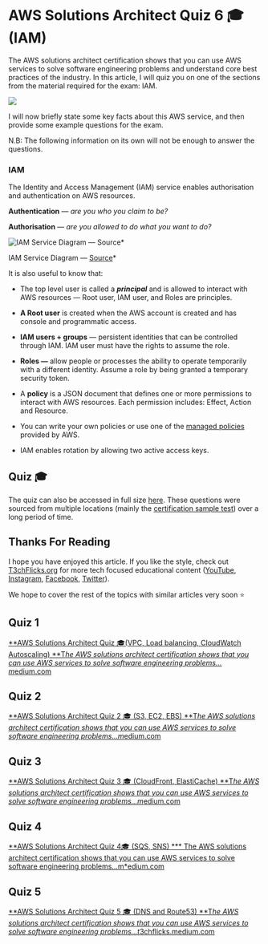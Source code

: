 # AWS Solutions Architect Quiz 6 🎓 (IAM)

The AWS solutions architect certification shows that you can use AWS services to solve software engineering problems and understand core best practices of the industry. In this article, I will quiz you on one of the sections from the material required for the exam: IAM.

![](https://cdn-images-1.medium.com/max/2800/1*p4U3M2JgXaMfaKLlFRAIYA.png)

I will now briefly state some key facts about this AWS service, and then provide some example questions for the exam.

N.B: The following information on its own will not be enough to answer the questions.

### IAM

The Identity and Access Management (IAM) service enables authorisation and authentication on AWS resources.

**Authentication** — *are you who you claim to be?*

**Authorisation** — *are you allowed to do what you want to do?*

![IAM Service Diagram — [Source](https://docs.aws.amazon.com/IAM/latest/UserGuide/intro-structure.html)](https://cdn-images-1.medium.com/max/2000/1*Szzt_F9MpGtxz85lhBricA.png)*

IAM Service Diagram — [Source](https://docs.aws.amazon.com/IAM/latest/UserGuide/intro-structure.html)*

It is also useful to know that:

* The top level user is called a ***principal*** and is allowed to interact with AWS resources — Root user, IAM user, and Roles are principles.

* **A Root user** is created when the AWS account is created and has console and programmatic access.

* **IAM users + groups** — persistent identities that can be controlled through IAM. IAM user must have the rights to assume the role.

* **Roles —** allow people or processes the ability to operate temporarily with a different identity. Assume a role by being granted a temporary security token.

* A **policy** is a JSON document that defines one or more permissions to interact with AWS resources. Each permission includes: Effect, Action and Resource.

* You can write your own policies or use one of the [managed policies](https://docs.aws.amazon.com/IAM/latest/UserGuide/access_policies_managed-vs-inline.html) provided by AWS.

* IAM enables rotation by allowing two active access keys.

## Quiz 🎓



The quiz can also be accessed in full size [here](https://docs.google.com/forms/d/e/1FAIpQLSe1ob9pRCxTwpzjJaQi0vYMqHHonJ8YVOvvq_4VQfm6Hqa0Pg/viewform?usp=sf_link). These questions were sourced from multiple locations (mainly the [certification sample test](https://d1.awsstatic.com/training-and-certification/docs-sa-assoc/AWS-Certified-Solutions-Architect-Associate_Sample-Questions_v4.0_FINAL.pdf)) over a long period of time.

## Thanks For Reading

I hope you have enjoyed this article. If you like the style, check out [T3chFlicks.org](https://t3chflicks.org/Projects/aws-solutions-architect-quiz/) for more tech focused educational content ([YouTube](https://www.youtube.com/channel/UC0eSD-tdiJMI5GQTkMmZ-6w), [Instagram](https://www.instagram.com/t3chflicks/), [Facebook](https://www.facebook.com/t3chflicks), [Twitter](https://twitter.com/t3chflicks)).

We hope to cover the rest of the topics with similar articles very soon ⭐

## Quiz 1
[**AWS Solutions Architect Quiz 🎓(VPC, Load balancing, CloudWatch Autoscaling)
**T*he AWS solutions architect certification shows that you can use AWS services to solve software engineering problems…m*edium.com](https://medium.com/@t3chflicks/aws-solutions-architect-quiz-vpc-load-balancing-cloudwatch-autoscaling-aa3edee34d16)

## Quiz 2
[**AWS Solutions Architect Quiz 2 🎓 (S3, EC2, EBS)
**T*he AWS solutions architect certification shows that you can use AWS services to solve software engineering problems…m*edium.com](https://medium.com/@t3chflicks/aws-solutions-architect-quiz-2-s3-ec2-ebs-173d40515dd)

## Quiz 3
[**AWS Solutions Architect Quiz 3 🎓 (CloudFront, ElastiCache)
**T*he AWS solutions architect certification shows that you can use AWS services to solve software engineering problems…m*edium.com](https://medium.com/@t3chflicks/aws-solutions-architect-quiz-3-cloudfront-elasticache-f77fd08949e8)

## Quiz 4
[**AWS Solutions Architect Quiz 4🎓 (SQS, SNS)
*** The AWS solutions architect certification shows that you can use AWS services to solve software engineering problems…m*edium.com](https://medium.com/@t3chflicks/aws-solutions-architect-quiz-4-sqs-sns-b0b4390d5475)

## Quiz 5
[**AWS Solutions Architect Quiz 5 🎓 (DNS and Route53)
**T*he AWS solutions architect certification shows that you can use AWS services to solve software engineering problems…t*3chflicks.medium.com](https://t3chflicks.medium.com/aws-solutions-architect-quiz-5-dns-and-route53-1ca28cf9c5a1)
